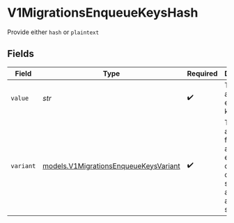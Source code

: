 # V1MigrationsEnqueueKeysHash

Provide either `hash` or `plaintext`


## Fields

| Field                                                                                  | Type                                                                                   | Required                                                                               | Description                                                                            |
| -------------------------------------------------------------------------------------- | -------------------------------------------------------------------------------------- | -------------------------------------------------------------------------------------- | -------------------------------------------------------------------------------------- |
| `value`                                                                                | *str*                                                                                  | :heavy_check_mark:                                                                     | The hashed and encoded key                                                             |
| `variant`                                                                              | [models.V1MigrationsEnqueueKeysVariant](../models/v1migrationsenqueuekeysvariant.md)   | :heavy_check_mark:                                                                     | The algorithm for hashing and encoding, currently only sha256 and base64 are supported |